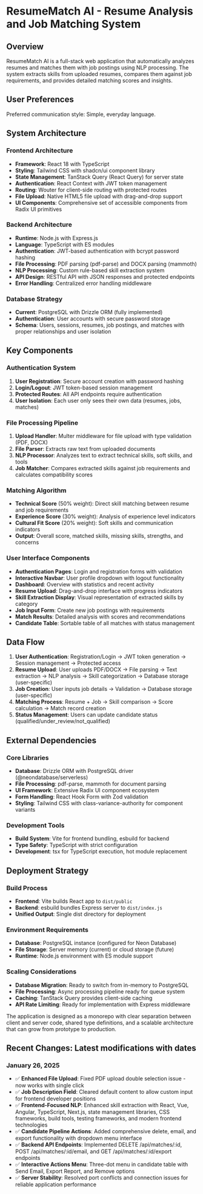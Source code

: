 # ResumeMatch AI - Resume Analysis and Job Matching System

## Overview

ResumeMatch AI is a full-stack web application that automatically analyzes resumes and matches them with job postings using NLP processing. The system extracts skills from uploaded resumes, compares them against job requirements, and provides detailed matching scores and insights.

## User Preferences

Preferred communication style: Simple, everyday language.

## System Architecture

### Frontend Architecture
- **Framework**: React 18 with TypeScript
- **Styling**: Tailwind CSS with shadcn/ui component library
- **State Management**: TanStack Query (React Query) for server state
- **Authentication**: React Context with JWT token management
- **Routing**: Wouter for client-side routing with protected routes
- **File Upload**: Native HTML5 file upload with drag-and-drop support
- **UI Components**: Comprehensive set of accessible components from Radix UI primitives

### Backend Architecture
- **Runtime**: Node.js with Express.js
- **Language**: TypeScript with ES modules
- **Authentication**: JWT-based authentication with bcrypt password hashing
- **File Processing**: PDF parsing (pdf-parse) and DOCX parsing (mammoth)
- **NLP Processing**: Custom rule-based skill extraction system
- **API Design**: RESTful API with JSON responses and protected endpoints
- **Error Handling**: Centralized error handling middleware

### Database Strategy
- **Current**: PostgreSQL with Drizzle ORM (fully implemented)
- **Authentication**: User accounts with secure password storage
- **Schema**: Users, sessions, resumes, job postings, and matches with proper relationships and user isolation

## Key Components

### Authentication System
1. **User Registration**: Secure account creation with password hashing
2. **Login/Logout**: JWT token-based session management
3. **Protected Routes**: All API endpoints require authentication
4. **User Isolation**: Each user only sees their own data (resumes, jobs, matches)

### File Processing Pipeline
1. **Upload Handler**: Multer middleware for file upload with type validation (PDF, DOCX)
2. **File Parser**: Extracts raw text from uploaded documents
3. **NLP Processor**: Analyzes text to extract technical skills, soft skills, and tools
4. **Job Matcher**: Compares extracted skills against job requirements and calculates compatibility scores

### Matching Algorithm
- **Technical Score** (50% weight): Direct skill matching between resume and job requirements
- **Experience Score** (30% weight): Analysis of experience level indicators
- **Cultural Fit Score** (20% weight): Soft skills and communication indicators
- **Output**: Overall score, matched skills, missing skills, strengths, and concerns

### User Interface Components
- **Authentication Pages**: Login and registration forms with validation
- **Interactive Navbar**: User profile dropdown with logout functionality
- **Dashboard**: Overview with statistics and recent activity
- **Resume Upload**: Drag-and-drop interface with progress indicators
- **Skill Extraction Display**: Visual representation of extracted skills by category
- **Job Input Form**: Create new job postings with requirements
- **Match Results**: Detailed analysis with scores and recommendations
- **Candidate Table**: Sortable table of all matches with status management

## Data Flow

1. **User Authentication**: Registration/Login → JWT token generation → Session management → Protected access
2. **Resume Upload**: User uploads PDF/DOCX → File parsing → Text extraction → NLP analysis → Skill categorization → Database storage (user-specific)
3. **Job Creation**: User inputs job details → Validation → Database storage (user-specific)
4. **Matching Process**: Resume + Job → Skill comparison → Score calculation → Match record creation
5. **Status Management**: Users can update candidate status (qualified/under_review/not_qualified)

## External Dependencies

### Core Libraries
- **Database**: Drizzle ORM with PostgreSQL driver (@neondatabase/serverless)
- **File Processing**: pdf-parse, mammoth for document parsing
- **UI Framework**: Extensive Radix UI component ecosystem
- **Form Handling**: React Hook Form with Zod validation
- **Styling**: Tailwind CSS with class-variance-authority for component variants

### Development Tools
- **Build System**: Vite for frontend bundling, esbuild for backend
- **Type Safety**: TypeScript with strict configuration
- **Development**: tsx for TypeScript execution, hot module replacement

## Deployment Strategy

### Build Process
- **Frontend**: Vite builds React app to `dist/public`
- **Backend**: esbuild bundles Express server to `dist/index.js`
- **Unified Output**: Single dist directory for deployment

### Environment Requirements
- **Database**: PostgreSQL instance (configured for Neon Database)
- **File Storage**: Server memory (current) or cloud storage (future)
- **Runtime**: Node.js environment with ES module support

### Scaling Considerations
- **Database Migration**: Ready to switch from in-memory to PostgreSQL
- **File Processing**: Async processing pipeline ready for queue system
- **Caching**: TanStack Query provides client-side caching
- **API Rate Limiting**: Ready for implementation with Express middleware

The application is designed as a monorepo with clear separation between client and server code, shared type definitions, and a scalable architecture that can grow from prototype to production.

## Recent Changes: Latest modifications with dates

### January 26, 2025
- ✅ **Enhanced File Upload**: Fixed PDF upload double selection issue - now works with single click
- ✅ **Job Description Field**: Cleared default content to allow custom input for frontend developer positions  
- ✅ **Frontend-Focused NLP**: Enhanced skill extraction with React, Vue, Angular, TypeScript, Next.js, state management libraries, CSS frameworks, build tools, testing frameworks, and modern frontend technologies
- ✅ **Candidate Pipeline Actions**: Added comprehensive delete, email, and export functionality with dropdown menu interface
- ✅ **Backend API Endpoints**: Implemented DELETE /api/matches/:id, POST /api/matches/:id/email, and GET /api/matches/:id/export endpoints
- ✅ **Interactive Actions Menu**: Three-dot menu in candidate table with Send Email, Export Report, and Remove options
- ✅ **Server Stability**: Resolved port conflicts and connection issues for reliable application performance